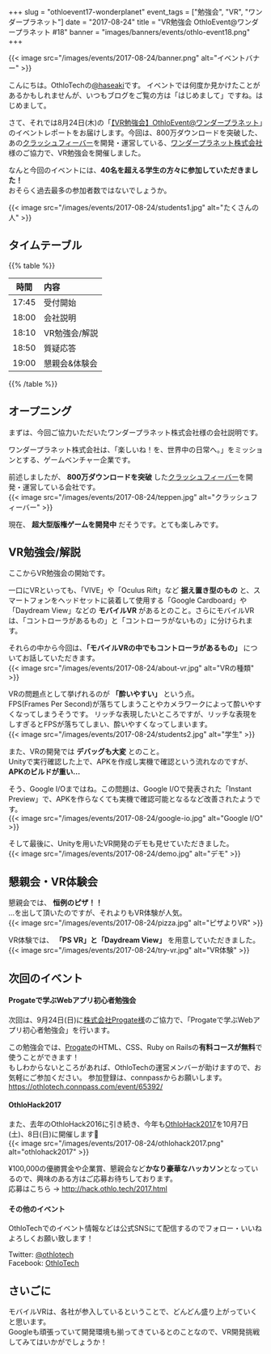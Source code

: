 +++
slug = "othloevent17-wonderplanet"
event_tags = ["勉強会", "VR", "ワンダープラネット"]
date = "2017-08-24"
title = "VR勉強会 OthloEvent@ワンダープラネット #18"
banner = "images/banners/events/othlo-event18.png"
+++

{{< image src="/images/events/2017-08-24/banner.png" alt="イベントバナー" >}}

こんにちは。OthloTechの[@haseaki](https://twitter.com/haseaki0503)です。
イベントでは何度か見かけたことがあるかもしれませんが、いつもブログをご覧の方は「はじめまして」ですね。はじめまして。

さて、それでは8月24日(木)の「[【VR勉強会】OthloEvent@ワンダープラネット](https://othlotech.connpass.com/event/63223/)」のイベントレポートをお届けします。今回は、800万ダウンロードを突破した、あの[クラッシュフィーバー](http://crashfever.com/)を開発・運営している、[ワンダープラネット株式会社](http://wonderpla.net/)様のご協力で、VR勉強会を開催しました。  

なんと今回のイベントには、**40名を超える学生の方々に参加していただきました！**  
おそらく過去最多の参加者数ではないでしょうか。  

{{< image src="/images/events/2017-08-24/students1.jpg" alt="たくさんの人" >}}

## タイムテーブル

{{% table %}}

|時間|内容|
|:-----:|:-----|
|17:45|受付開始|
|18:00|会社説明|
|18:10|VR勉強会/解説|
|18:50|質疑応答|
|19:00|懇親会&体験会|

{{% /table %}}


## オープニング

まずは、今回ご協力いただいたワンダープラネット株式会社様の会社説明です。  

ワンダープラネット株式会社は、「楽しいね！を、世界中の日常へ。」をミッションとする、ゲームベンチャー企業です。

前述しましたが、 **800万ダウンロードを突破** した[クラッシュフィーバー](http://crashfever.com/)を開発・運営している会社です。  
{{< image src="/images/events/2017-08-24/teppen.jpg" alt="クラッシュフィーバー" >}}

現在、 **超大型版権ゲームを開発中** だそうです。とても楽しみです。

## VR勉強会/解説
ここからVR勉強会の開始です。  

一口にVRといっても、「VIVE」や「Oculus Rift」など **据え置き型のもの** と、スマートフォンをヘッドセットに装着して使用する「Google Cardboard」や「Daydream View」などの **モバイルVR** があるとのこと。さらにモバイルVRは、「コントローラがあるもの」と「コントローラがないもの」に分けられます。

それらの中から今回は、**「モバイルVRの中でもコントローラがあるもの」** についてお話していただきます。  
{{< image src="/images/events/2017-08-24/about-vr.jpg" alt="VRの種類" >}}

VRの問題点として挙げれるのが **「酔いやすい」** という点。  
FPS(Frames Per Second)が落ちてしまうことやカメラワークによって酔いやすくなってしまうそうです。
リッチな表現したいところですが、リッチな表現をしすぎるとFPSが落ちてしまい、酔いやすくなってしまいます。  
{{< image src="/images/events/2017-08-24/students2.jpg" alt="学生" >}}

また、VRの開発では **デバッグも大変** とのこと。  
Unityで実行確認した上で、APKを作成し実機で確認という流れなのですが、**APKのビルドが重い...**  

そう、Google I/Oまではね。この問題は、Google I/Oで発表された「Instant Preview」で、APKを作らなくても実機で確認可能となるなど改善されたようです。  
{{< image src="/images/events/2017-08-24/google-io.jpg" alt="Google I/O" >}}

そして最後に、Unityを用いたVR開発のデモも見せていただきました。  
{{< image src="/images/events/2017-08-24/demo.jpg" alt="デモ" >}}

## 懇親会・VR体験会

懇親会では、 **恒例のピザ！！**  
...を出して頂いたのですが、それよりもVR体験が人気。  
{{< image src="/images/events/2017-08-24/pizza.jpg" alt="ピザよりVR" >}}

VR体験では、 **「PS VR」と「Daydream View」** を用意していただきました。  
{{< image src="/images/events/2017-08-24/try-vr.jpg" alt="VR体験" >}}

## 次回のイベント
#### Progateで学ぶWebアプリ初心者勉強会
次回は、9月24日(日)に[株式会社Progate様](https://prog-8.com/about)のご協力で、「Progateで学ぶWebアプリ初心者勉強会」を行います。  

この勉強会では、[Progate](https://prog-8.com/)のHTML、CSS、Ruby on Railsの**有料コースが無料**で使うことができます！  
もしわからないところがあれば、OthloTechの運営メンバーが助けますので、お気軽にご参加ください。
参加登録は、connpassからお願いします。  
https://othlotech.connpass.com/event/65392/


#### OthloHack2017
また、去年のOthloHack2016に引き続き、今年も[OthloHack2017](http://hack.othlo.tech/2017.html)を10月7日(土)、8日(日)に開催します🎉  
{{< image src="/images/events/2017-08-24/othlohack2017.png" alt="othlohack2017" >}}

¥100,000の優勝賞金や企業賞、懇親会など**かなり豪華なハッカソン**となっているので、興味のある方はご応募お待ちしております。  
応募はこちら → http://hack.othlo.tech/2017.html

#### その他のイベント
OthloTechでのイベント情報などは公式SNSにて配信するのでフォロー・いいねよろしくお願い致します！

Twitter: [@othlotech](https://twitter.com/othlotech)  
Facebook: [OthloTech](https://www.facebook.com/othlotech)

## さいごに
モバイルVRは、各社が参入しているということで、どんどん盛り上がっていくと思います。  
Googleも頑張っていて開発環境も揃ってきているとのことなので、VR開発挑戦してみてはいかがでしょうか！
